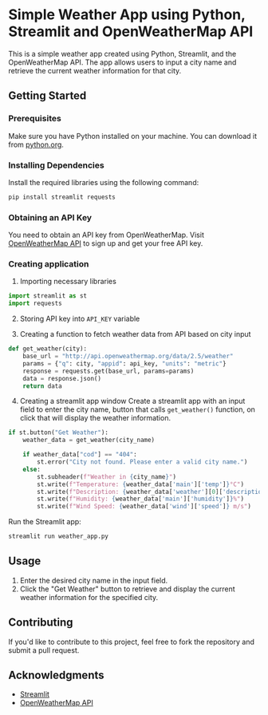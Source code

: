 # Simple Weather App using Python, Streamlit and OpenWeatherMap API

This is a simple weather app created using Python, Streamlit, and the OpenWeatherMap API. The app allows users to input a city name and retrieve the current weather information for that city.

## Getting Started

### Prerequisites

Make sure you have Python installed on your machine. You can download it from [python.org](https://www.python.org/downloads/).

### Installing Dependencies

Install the required libraries using the following command:

```python
pip install streamlit requests
```

### Obtaining an API Key

You need to obtain an API key from OpenWeatherMap. Visit [OpenWeatherMap API](https://openweathermap.org/api) to sign up and get your free API key.

### Creating application
1. Importing necessary libraries

```python
import streamlit as st
import requests
```
2. Storing API key into `API_KEY` variable

3. Creating a function to fetch weather data from API based on city input
```python
def get_weather(city):
    base_url = "http://api.openweathermap.org/data/2.5/weather"
    params = {"q": city, "appid": api_key, "units": "metric"} 
    response = requests.get(base_url, params=params)
    data = response.json()
    return data
```

4.  Creating a streamlit app window
Create a streamlit app with an input field to enter the city name, button that calls `get_weather()` function, on click that will display the weather information.
```python
if st.button("Get Weather"):
    weather_data = get_weather(city_name)

    if weather_data["cod"] == "404":
        st.error("City not found. Please enter a valid city name.")
    else:
        st.subheader(f"Weather in {city_name}")
        st.write(f"Temperature: {weather_data['main']['temp']}°C")
        st.write(f"Description: {weather_data['weather'][0]['description']}")
        st.write(f"Humidity: {weather_data['main']['humidity']}%")
        st.write(f"Wind Speed: {weather_data['wind']['speed']} m/s")
```
Run the Streamlit app:

```bash
streamlit run weather_app.py
```

## Usage

1. Enter the desired city name in the input field.
2. Click the "Get Weather" button to retrieve and display the current weather information for the specified city.

## Contributing

If you'd like to contribute to this project, feel free to fork the repository and submit a pull request.

## Acknowledgments

- [Streamlit](https://streamlit.io/)
- [OpenWeatherMap API](https://openweathermap.org/api)
